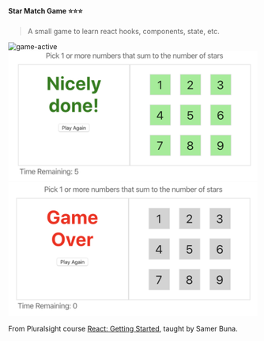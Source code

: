 #### Star Match Game ⭐⭐⭐

> A small game to learn react hooks, components, state, etc.

![game-active](/resources/game-active.png=1070x570)
![game-won](/resources/game-won.png)
![game-lost](/resources/game-lost.png)

From Pluralsight course [React: Getting Started](https://www.pluralsight.com/courses/react-js-getting-started), taught by Samer Buna.
